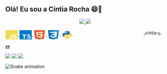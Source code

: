 ## Olá! Eu sou a Cíntia Rocha 😄👋

<div align="center">
  <a href="https://github.com/cintiarocha">
  <img height="180em" src="https://github-readme-stats.vercel.app/api?username=cintiarocha&show_icons=true&theme=radical&inclradicalude_all_commits=true&count_private=true"/>
  <img height="180em" src="https://github-readme-stats.vercel.app/api/top-langs/?username=cintiarocha&layout=compact&langs_count=7&theme=radical"/>
</div>
  
  <div style="display: inline_block"><br>
  <img align="center" alt="Rafa-Js" height="30" width="40" src="https://raw.githubusercontent.com/devicons/devicon/master/icons/javascript/javascript-plain.svg">
  <img align="center" alt="Rafa-Ts" height="30" width="40" src="https://raw.githubusercontent.com/devicons/devicon/master/icons/typescript/typescript-plain.svg">
  <img align="center" alt="Rafa-HTML" height="30" width="40" src="https://raw.githubusercontent.com/devicons/devicon/master/icons/html5/html5-original.svg">
  <img align="center" alt="Rafa-CSS" height="30" width="40" src="https://raw.githubusercontent.com/devicons/devicon/master/icons/css3/css3-original.svg">
  <img align="center" alt="Rafa-Python" height="30" width="40" src="https://raw.githubusercontent.com/devicons/devicon/master/icons/python/python-original.svg">
      <img align="right" alt="cintia-pic" height="150" style="border-radius:50px;" src="https://cdn.discordapp.com/attachments/989247635540033547/989248601895075910/WhatsApp_Image_2022-06-22_at_16.20.20.jpeg">

</div>
  
    ##
  
  <div> 
  
  <a href="https://www.instagram.com/ci_ro95/" target="_blank"><img src="https://img.shields.io/badge/-Instagram-%23E4405F?style=for-the-badge&logo=instagram&logoColor=white" target="_blank"></a>
 	  <a href = "cintia.rocha95@gmail.com"><img src="https://img.shields.io/badge/-Gmail-%23333?style=for-the-badge&logo=gmail&logoColor=white" target="_blank"></a>
  <a href="https://www.linkedin.com/in/cintia-amanda-de-oliveira-rocha/" target="_blank"><img src="https://img.shields.io/badge/-LinkedIn-%230077B5?style=for-the-badge&logo=linkedin&logoColor=white" target="_blank"></a> 
 
  ![Snake animation](https://github.com/cintiarocha/rafaballerini/blob/output/github-contribution-grid-snake.svg)
 
</div>
